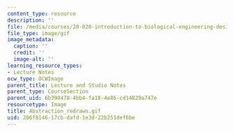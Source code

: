 ```yaml
---
content_type: resource
description: ''
file: /media/courses/20-020-introduction-to-biological-engineering-design-spring-2009/206f814617cbdafd1e3d22b251def6be_Abstraction_redrawn.gif
file_type: image/gif
image_metadata:
  caption: ''
  credit: ''
  image-alt: ''
learning_resource_types:
- Lecture Notes
ocw_type: OCWImage
parent_title: Lecture and Studio Notes
parent_type: CourseSection
parent_uid: 6b390478-4bb4-fa18-4e86-cd14829a747e
resourcetype: Image
title: Abstraction_redrawn.gif
uid: 206f8146-17cb-dafd-1e3d-22b251def6be
---
```

